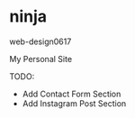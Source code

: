 # ninja
web-design0617

My Personal Site

TODO:
* Add Contact Form Section
* Add Instagram Post Section
